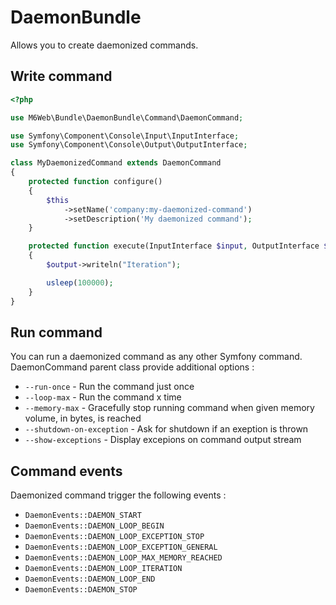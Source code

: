 # DaemonBundle

Allows you to create daemonized commands.

## Write command

```php
<?php

use M6Web\Bundle\DaemonBundle\Command\DaemonCommand;

use Symfony\Component\Console\Input\InputInterface;
use Symfony\Component\Console\Output\OutputInterface;

class MyDaemonizedCommand extends DaemonCommand
{
    protected function configure()
    {
        $this
            ->setName('company:my-daemonized-command')
            ->setDescription('My daemonized command');
    }

    protected function execute(InputInterface $input, OutputInterface $output)
    {
        $output->writeln("Iteration");

        usleep(100000);
    }
}
```

## Run command

You can run a daemonized command as any other Symfony command. DaemonCommand parent class provide additional options :

- `--run-once` - Run the command just once
- `--loop-max` - Run the command x time
- `--memory-max` - Gracefully stop running command when given memory volume, in bytes, is reached
- `--shutdown-on-exception` - Ask for shutdown if an exeption is thrown
- `--show-exceptions` - Display excepions on command output stream

## Command events

Daemonized command trigger the following events :

- `DaemonEvents::DAEMON_START`
- `DaemonEvents::DAEMON_LOOP_BEGIN`
- `DaemonEvents::DAEMON_LOOP_EXCEPTION_STOP`
- `DaemonEvents::DAEMON_LOOP_EXCEPTION_GENERAL`
- `DaemonEvents::DAEMON_LOOP_MAX_MEMORY_REACHED`
- `DaemonEvents::DAEMON_LOOP_ITERATION`
- `DaemonEvents::DAEMON_LOOP_END`
- `DaemonEvents::DAEMON_STOP`